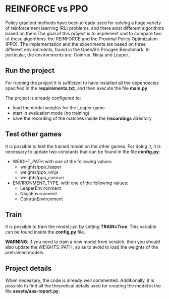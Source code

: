 # REINFORCE vs PPO
Policy gradient methods have been already used for solving a huge variety of reinforcement learning (RL) problems, and there exist different algorithms based on them.The goal of this project is to implement and to compare two of these algorithms: the REINFORCE and the Proximal Policy Optimization (PPO).
The implementation and the experiments are based on three different environments, found in the OpenAI’s Procgen Benchmark. In particular, the environments are: Coinrun, Ninja and Leaper.

## Run the project
For running the project it is sufficient to have installed all the dependecies specified in the **requirements.txt**, and then execute the file **main.py**.

The project is already configured to:
* load the model weights for the Leaper game
* start in evaluation mode (no training)
* save the recording of the matches inside the **/recordings** directory

## Test other games
It is possible to test the trained model on the other games. For doing it, it is necessary to update two constants that can be found in the file **config.py**: 

* WEIGHT_PATH with one of the following values:
  - weights/ppo_leaper
  - weights/ppo_ninja
  - weights/ppo_coinrun
* ENVIRONMENT_TYPE, with one of the following values:
  - LeaperEnvironment
  - NinjaEnvironment
  - CoinrunEnvironment
 
## Train
It is possible to train the model just by setting **TRAIN=True**. This variable can be found inside the **config.py** file.

**WARNING**: if you need to train a new model from scratch, then you should also update the WEIGHTS_PATH, so as to avoid to load the weights of the pretrained models.

## Project details
When necessary, the code is already well commented. Additionally, it is possible to find all the theoretical details used for creating the model in the file **assets/aas-report.py**.
